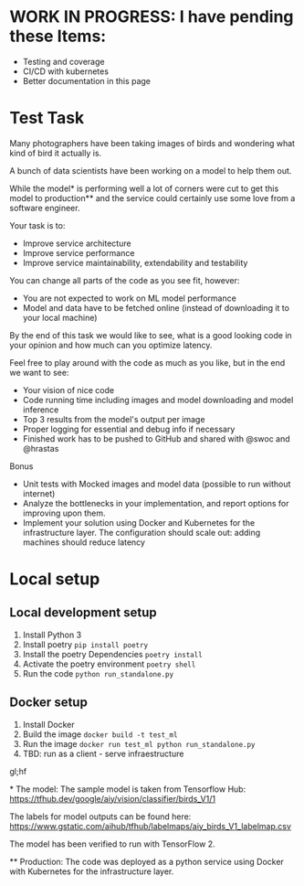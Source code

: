 # WORK IN PROGRESS: I have pending these Items:

- Testing and coverage
- CI/CD with kubernetes
- Better documentation in this page

# Test Task

Many photographers have been taking images of birds and wondering what kind of bird it actually is.

A bunch of data scientists have been working on a model to help them out.

While the model\* is performing well a lot of corners were cut to get this model to production\*\* and the service could certainly use some love from a software engineer.

Your task is to:

- Improve service architecture
- Improve service performance
- Improve service maintainability, extendability and testability

You can change all parts of the code as you see fit, however:

- You are not expected to work on ML model performance
- Model and data have to be fetched online (instead of downloading it to your local machine)

By the end of this task we would like to see, what is a good looking code in your opinion and how much can you optimize latency.

Feel free to play around with the code as much as you like, but in the end we want to see:

- Your vision of nice code
- Code running time including images and model downloading and model inference
- Top 3 results from the model's output per image
- Proper logging for essential and debug info if necessary
- Finished work has to be pushed to GitHub and shared with @swoc and @hrastas

Bonus

- Unit tests with Mocked images and model data (possible to run without internet)
- Analyze the bottlenecks in your implementation, and report options for improving upon them.
- Implement your solution using Docker and Kubernetes for the infrastructure layer. The configuration should scale out: adding machines should reduce latency

# Local setup

## Local development setup

1. Install Python 3
2. Install poetry `pip install poetry`
3. Install the poetry Dependencies `poetry install`
4. Activate the poetry environment `poetry shell`
5. Run the code `python run_standalone.py`

## Docker setup

1. Install Docker
2. Build the image `docker build -t test_ml`
3. Run the image `docker run test_ml python run_standalone.py`
4. TBD: run as a client - serve infraestructure

gl;hf

\* The model:
The sample model is taken from Tensorflow Hub:
https://tfhub.dev/google/aiy/vision/classifier/birds_V1/1

The labels for model outputs can be found here:
https://www.gstatic.com/aihub/tfhub/labelmaps/aiy_birds_V1_labelmap.csv

The model has been verified to run with TensorFlow 2.

\*\* Production: The code was deployed as a python service using Docker with Kubernetes for the infrastructure layer.
